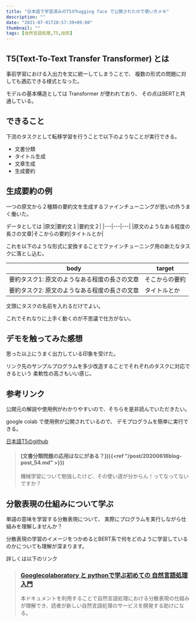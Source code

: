 ```yaml
---
title: "日本語で学習済みのT5がhugging face で公開されたので使い方メモ"
description: ""
date: "2021-07-01T20:57:39+09:00"
thumbnail: ""
tags: [自然言語処理,T5,技術]
---
```

## T5(Text-To-Text Transfer Transformer) とは
事前学習における入出力を文に統一してしまうことで、
複数の形式の問題に対しても適応できる様式となった。

モデルの基本構造としては Transformer が使われており、
その点はBERTと共通している。

## できること
下流のタスクとして転移学習を行うことで以下のようなことが実行できる。

- 文書分類
- タイトル生成
- 文章生成
- 生成要約

## 生成要約の例

一つの原文から２種類の要約文を生成するファインチューニングが思いの外うまく働いた。

データとしては
|原文|要約文１|要約文２|
|---|---|---|
|原文のようなある程度の長さの文章|そこからの要約|タイトルとか|

これを以下のような形式に変換することでファインチューニング用の新たなタスクに落とし込む。

|body|target|
|---|---|
|要約タスク1: 原文のようなある程度の長さの文章|そこからの要約|
|要約タスク2: 原文のようなある程度の長さの文章|タイトルとか|

文頭にタスクの名前を入れるだけでよい。

これでそれなりに上手く動くのが不思議で仕方がない。
## デモを触ってみた感想
思った以上にうまく出力している印象を受けた。

リンク先のサンプルプログラムを多少改造することでそれぞれのタスクに対応できるという
柔軟性の高さもいい感じ。

## 参考リンク
公開元の解説や使用例がわかりやすいので、そちらを是非読んでいただきたい。

google colab で使用例が公開されているので、
デモプログラムを簡単に実行できる。

[日本語T5のgithub](https://github.com/sonoisa/t5-japanese)

> #### [文書分類問題の応用はなにがある？]({{<ref "/post/20200618blog-post_54.md" >}})
> 
> 機械学習について勉強したけど、その使い道が分からん！ってなってないですか？

## 分散表現の仕組みについて学ぶ

単語の意味を学習する分散表現について、
実際にプログラムを実行しながら仕組みを理解しませんか？

分散表現の学習のイメージをつかめるとBERT系で何をどのように学習しているのかについても理解が深まります。

詳しくは以下のリンク

> ### [Googlecolaboratory と pythonで学ぶ初めての 自然言語処理入門](https://subcul-science.booth.pm/items/1562211)
> 本ドキュメントを利用することで自然言語処理における分散表現の仕組みが理解でき、読者が新しい自然言語処理のサービスを開発する助けになる。


<!-- MAF Rakuten Widget FROM HERE -->
<script type="text/javascript">MafRakutenWidgetParam=function() { return{ size:'468x160',design:'slide',recommend:'on',auto_mode:'on',a_id:'2220301', border:'off'};};</script><script type="text/javascript" src="//image.moshimo.com/static/publish/af/rakuten/widget.js"></script>
<!-- MAF Rakuten Widget TO HERE -->